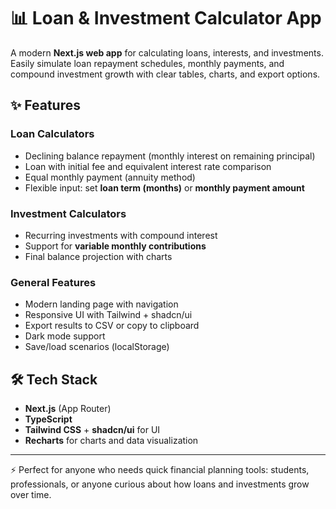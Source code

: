 # 📊 Loan & Investment Calculator App

A modern **Next.js web app** for calculating loans, interests, and investments.  
Easily simulate loan repayment schedules, monthly payments, and compound investment growth with clear tables, charts, and export options.  

## ✨ Features

### Loan Calculators
- Declining balance repayment (monthly interest on remaining principal)  
- Loan with initial fee and equivalent interest rate comparison  
- Equal monthly payment (annuity method)  
- Flexible input: set **loan term (months)** or **monthly payment amount**  

### Investment Calculators
- Recurring investments with compound interest  
- Support for **variable monthly contributions**  
- Final balance projection with charts  

### General Features
- Modern landing page with navigation  
- Responsive UI with Tailwind + shadcn/ui  
- Export results to CSV or copy to clipboard  
- Dark mode support  
- Save/load scenarios (localStorage)  

## 🛠️ Tech Stack
- **Next.js** (App Router)  
- **TypeScript**  
- **Tailwind CSS** + **shadcn/ui** for UI  
- **Recharts** for charts and data visualization  

---

⚡ Perfect for anyone who needs quick financial planning tools: students, professionals, or anyone curious about how loans and investments grow over time.
